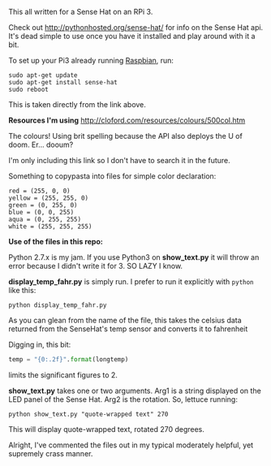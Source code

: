 This all written for a Sense Hat on an RPi 3.

Check out http://pythonhosted.org/sense-hat/ for info on the Sense Hat api. It's dead simple to use once you have it installed and play around with it a bit.

To set up your Pi3 already running [Raspbian](https://www.raspberrypi.org/downloads/raspbian/ "Raspbian"), run:

~~~~
sudo apt-get update
sudo apt-get install sense-hat
sudo reboot
~~~~

This is taken directly from the link above.

**Resources I'm using**
http://cloford.com/resources/colours/500col.htm

The colours! Using brit spelling because the API also deploys the U of doom. Er... dooum?

I'm only including this link so I don't have to search it in the future.

Something to copypasta into files for simple color declaration:

~~~~
red = (255, 0, 0)
yellow = (255, 255, 0)
green = (0, 255, 0)
blue = (0, 0, 255)
aqua = (0, 255, 255)
white = (255, 255, 255)
~~~~

**Use of the files in this repo:**

Python 2.7.x is my jam. If you use Python3 on **show_text.py** it will throw an error because I didn't write it for 3. SO LAZY I know.

**display_temp_fahr.py** is simply run. I prefer to run it explicitly with `python` like this:

`python display_temp_fahr.py`

As you can glean from the name of the file, this takes the celsius data returned from the SenseHat's temp sensor and converts it to fahrenheit

Digging in, this bit:
```Python
temp = "{0:.2f}".format(longtemp)
```
limits the significant figures to 2.



**show_text.py** takes one or two arguments. Arg1 is a string displayed on the LED panel of the Sense Hat. Arg2 is the rotation. So, lettuce running:

`python show_text.py "quote-wrapped text" 270`

This will display quote-wrapped text, rotated 270 degrees.

Alright, I've commented the files out in my typical moderately helpful, yet supremely crass manner.
